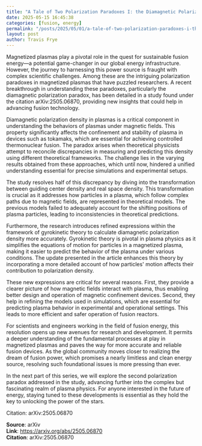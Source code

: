 ```yaml
---
title: "A Tale of Two Polarization Paradoxes I: the Diamagnetic Polarization Paradox"
date: 2025-05-15 16:45:38
categories: [fusion, energy]
permalink: "/posts/2025/05/01/a-tale-of-two-polarization-paradoxes-i-the-diamagnetic-polarization-paradox/"
layout: post
author: Travis Frye
---
```


Magnetized plasmas play a pivotal role in the quest for sustainable fusion energy—a potential game-changer in our global energy infrastructure. However, the journey to harnessing this power source is fraught with complex scientific challenges. Among these are the intriguing polarization paradoxes in magnetized plasmas that have puzzled researchers. A recent breakthrough in understanding these paradoxes, particularly the diamagnetic polarization paradox, has been detailed in a study found under the citation arXiv:2505.06870, providing new insights that could help in advancing fusion technology.

Diamagnetic polarization density in plasmas is a critical component in understanding the behaviors of plasmas under magnetic fields. This property significantly affects the confinement and stability of plasma in devices such as tokamaks, which are essential for achieving controlled thermonuclear fusion. The paradox arises when theoretical physicists attempt to reconcile discrepancies in measuring and predicting this density using different theoretical frameworks. The challenge lies in the varying results obtained from these approaches, which until now, hindered a unified understanding essential for precise simulations and experimental setups.

The study resolves half of this discrepancy by diving into the transformation between guiding center density and real space density. This transformation is crucial as it addresses how particles in a plasma, which follow complex paths due to magnetic fields, are represented in theoretical models. The previous models failed to adequately account for the shifting positions of plasma particles, leading to inconsistencies in theoretical predictions.

Furthermore, the research introduces refined expressions within the framework of gyrokinetic theory to calculate diamagnetic polarization density more accurately. Gyrokinetic theory is pivotal in plasma physics as it simplifies the equations of motion for particles in a magnetized plasma, making it easier to predict the behavior of the plasma under various conditions. The update presented in the article enhances this theory by incorporating a more detailed account of how particles' motion affects their contribution to polarization density.

These new expressions are critical for several reasons. First, they provide a clearer picture of how magnetic fields interact with plasma, thus enabling better design and operation of magnetic confinement devices. Second, they help in refining the models used in simulations, which are essential for predicting plasma behavior in experimental and operational settings. This leads to more efficient and safer operation of fusion reactors.

For scientists and engineers working in the field of fusion energy, this resolution opens up new avenues for research and development. It permits a deeper understanding of the fundamental processes at play in magnetized plasmas and paves the way for more accurate and reliable fusion devices. As the global community moves closer to realizing the dream of fusion power, which promises a nearly limitless and clean energy source, resolving such foundational issues is more pressing than ever.

In the next part of this series, we will explore the second polarization paradox addressed in the study, advancing further into the complex but fascinating realm of plasma physics. For anyone interested in the future of energy, staying tuned to these developments is essential as they hold the key to unlocking the power of the stars.

Citation: arXiv:2505.06870

**Source**: arXiv  
**Link**: https://arxiv.org/abs/2505.06870  
**Citation**: arXiv:2505.06870
